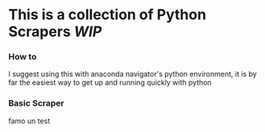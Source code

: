# This is a collection of Python Scrapers *WIP*

### How to
I suggest using this with anaconda navigator's python environment, it is by far the easiest way to get up and running quickly with python

### Basic Scraper
famo un test
